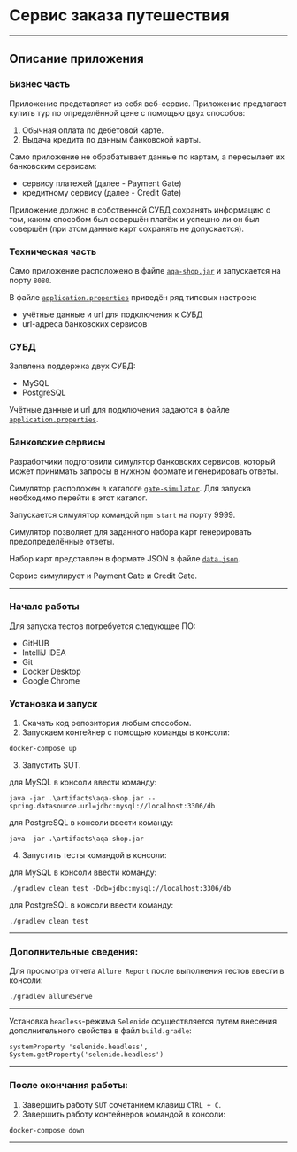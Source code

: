 # Сервис заказа путешествия

___
## Описание приложения

### Бизнес часть

Приложение представляет из себя веб-сервис.
Приложение предлагает купить тур по определённой цене с помощью двух способов:
1. Обычная оплата по дебетовой карте.
1. Выдача кредита по данным банковской карты.

Само приложение не обрабатывает данные по картам, а пересылает их банковским сервисам:
* сервису платежей (далее - Payment Gate)
* кредитному сервису (далее - Credit Gate)

Приложение должно в собственной СУБД сохранять информацию о том, каким способом был совершён платёж и успешно ли он был совершён (при этом данные карт сохранять не допускается).

### Техническая часть

Само приложение расположено в файле [`aqa-shop.jar`](artifacts/aqa-shop.jar) и запускается на порту `8080`.

В файле [`application.properties`](application.properties) приведён ряд типовых настроек:
* учётные данные и url для подключения к СУБД
* url-адреса банковских сервисов

### СУБД

Заявлена поддержка двух СУБД:
* MySQL
* PostgreSQL

Учётные данные и url для подключения задаются в файле [`application.properties`](application.properties).

### Банковские сервисы

Разработчики подготовили симулятор банковских сервисов, который может принимать запросы в нужном формате и генерировать ответы.

Симулятор расположен в каталоге [`gate-simulator`](gate-simulator). Для запуска необходимо перейти в этот каталог.

Запускается симулятор командой `npm start` на порту 9999.

Симулятор позволяет для заданного набора карт генерировать предопределённые ответы.

Набор карт представлен в формате JSON в файле [`data.json`](gate-simulator/data.json).

Сервис симулирует и Payment Gate и Credit Gate.
___
### Начало работы

Для запуска тестов потребуется следующее ПО:
* GitHUB
* IntelliJ IDEA
* Git
* Docker Desktop
* Google Chrome

### Установка и запуск

1. Скачать код репозитория любым способом.
2. Запускаем контейнер с помощью команды в консоли:
```
docker-compose up
```
3. Запустить SUT.

для MySQL в консоли ввести команду: 
```
java -jar .\artifacts\aqa-shop.jar --spring.datasource.url=jdbc:mysql://localhost:3306/db
```

для PostgreSQL в консоли ввести команду: 
```
java -jar .\artifacts\aqa-shop.jar
```

4. Запустить тесты командой в консоли:

для MySQL в консоли ввести команду: 
```
./gradlew clean test -Ddb=jdbc:mysql://localhost:3306/db
```

для PostgreSQL в консоли ввести команду: 
```
./gradlew clean test
```
___

### Дополнительные сведения:

Для просмотра отчета `Allure Report` после выполнения тестов ввести в консоли:
```
./gradlew allureServe
```
___
Установка `headless`-режима `Selenide` осуществляется путем внесения дополнительного свойства в файл `build.gradle`:
```
systemProperty 'selenide.headless', System.getProperty('selenide.headless')
```
___
### После окончания работы:

1. Завершить работу `SUT` сочетанием клавиш `CTRL + C`.
2. Завершить работу контейнеров командой в консоли:
```
docker-compose down
```
___
